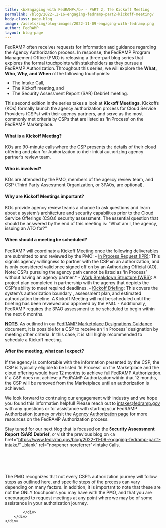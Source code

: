 ```yaml
---
title: <b>Engaging with FedRAMP</b> - PART 2, The Kickoff Meeting
permalink: /blog/2022-11-16-engaging-fedramp-part2-kickoff-meeting/
body-class: page-blog
image: /assets/img/blog-images/2022-11-09-engaging-with-fedramp.png
author: FedRAMP
layout: blog-page
---
```

FedRAMP often receives requests for information and guidance regarding the Agency Authorization process. In response, the FedRAMP Program Management Office (PMO) is releasing a three-part blog series that explores the formal touchpoints with stakeholders as they pursue a FedRAMP Authorization. Throughout this series, we will explore the <b>What, Who, Why, and When</b> of the following touchpoints:
- The Intake Call,
- The Kickoff meeting, and
- The Security Assessment Report (SAR) Debrief meeting.
  
This second edition in the series takes a look at <b>Kickoff Meetings</b>. Kickoffs (KOs) formally launch the agency authorization process for Cloud Service Providers (CSPs) with their agency partners, and serve as the most commonly met criteria by CSPs that are listed as ‘In Process’ on the FedRAMP Marketplace.

<h4>What is a Kickoff Meeting?</h4>
KOs are 90-minute calls where the CSP presents the details of their cloud offering and plan for Authorization to their initial authorizing agency partner’s review team.
<h4>Who is involved?</h4>
KOs are attended by the PMO, members of the agency review team, and CSP (Third Party Assessment Organization, or 3PAOs, are optional).
<h4>Why are Kickoff Meetings important?</h4>
KOs provide agency review teams a chance to ask questions and learn about a system’s architecture and security capabilities prior to the Cloud Service Offerings (CSOs) security assessment. The essential question that should be answered by the end of this meeting is: “What am I, the agency, issuing an ATO for?”
<h4>When should a meeting be scheduled?</h4>
FedRAMP will coordinate a Kickoff Meeting once the following deliverables are submitted to and reviewed by the PMO:
- <a href="https://fedramp.gov/assets/resources/templates/FedRAMP-Agency-Authorization-In-Process-Request-Template.docx" target="_blank" rel="noopener noreferrer">In Process Request (IPR)</a>: This signals agency willingness to partner with the CSP on an authorization, and is only considered valid once signed off on by an Authorizing Official (AO). Note: CSPs pursuing the agency path cannot be listed as ‘In Process’ without having an agency partner.*
- <a href="https://www.fedramp.gov/assets/resources/templates/FedRAMP-Agency-Authorization-WBS-Template.xlsx" target="_blank" rel="noopener noreferrer">Work Breakdown Structure (WBS)</a>: A project plan completed in partnership with the agency that depicts the CSP’s ability to meet required deadlines.
- <a href="https://www.fedramp.gov/assets/resources/templates/FedRAMP-Agency-Authorization-Kickoff-Architecture-Briefing-Guidance.pdf" target="_blank" rel="noopener noreferrer">Kickoff Briefing</a>: This covers the system’s authorization boundary , assessment plan, and estimated authorization timeline. A Kickoff Meeting will not be scheduled until the briefing has been reviewed and approved by the PMO. 
- Additionally, FedRAMP requires the 3PAO assessment to be scheduled to begin within the next 6 months.

<b><u>NOTE:</u></b> As outlined in our <a href="https://www.fedramp.gov/assets/resources/documents/FedRAMP_Marketplace_Designations_for_Cloud_Service_Providers.pdf" target="_blank" rel="noopener noreferrer">FedRAMP Marketplace Designations Guidance</a> document, it is possible for a  CSP to receive an ‘In Process’ designation by meeting other criteria. In this case, it is still highly recommended to schedule a Kickoff meeting.
 
<h4>After the meeting, what can I expect?</h4>
If the agency is comfortable with the information presented by the CSP, the CSP is typically eligible to be listed ‘In Process’ on the Marketplace and the cloud offering would  have 12 months to achieve full FedRAMP Authorization. If a CSP does not achieve a FedRAMP Authorization within that 12 months, the CSP will be removed from the Marketplace until an authorization is achieved.

We look forward to continuing our engagement with industry and we hope you found this information helpful! Please reach out to <a href="mailto:intake@fedramp.gov">intake@fedramp.gov</a> with any questions or for assistance with starting your FedRAMP Authorization journey or visit the <a href="https://www.fedramp.gov/agency-authorization/" target="_blank" rel="noopener noreferrer">Agency Authorization page</a> for more resources on the FedRAMP Authorization process. 

Stay tuned for our next blog that is focused on the <b>Security Assessment Report (SAR) Debrief</b>, or visit the previous blog on <a href="https://www.fedramp.gov/blog/2022-11-09-engaging-fedramp-part1-intake/" _blank" rel="noopener noreferrer">Intake Calls</a>.

<section class="fedramp-page-container lightest-gray-bkg" style="margin-top:40px">
	<div class="grid-container " style="padding: 2rem 0" >
		<div class="full-row grid-row">
			<div class="full-col desktop:grid-col-12">
<p>The PMO recognizes that not every CSP’s authorization journey will follow steps as outlined here, and specific steps of the process can vary depending on many factors. In addition, it is important to note that these are not the ONLY touchpoints you may have with the PMO, and that you are encouraged to request meetings at any point where we may be of some assistance in your authorization journey.</p>


			</div>
		</div>
	</div>
</section>
